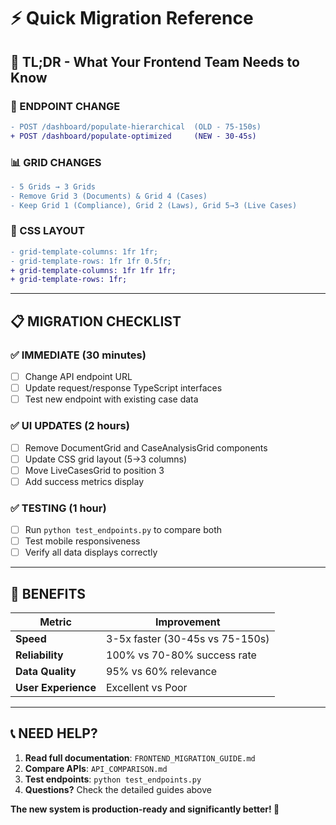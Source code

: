 # ⚡ Quick Migration Reference

## 🎯 **TL;DR - What Your Frontend Team Needs to Know**

### **🔄 ENDPOINT CHANGE**
```diff
- POST /dashboard/populate-hierarchical  (OLD - 75-150s)
+ POST /dashboard/populate-optimized     (NEW - 30-45s)
```

### **📊 GRID CHANGES**
```diff
- 5 Grids → 3 Grids
- Remove Grid 3 (Documents) & Grid 4 (Cases)
- Keep Grid 1 (Compliance), Grid 2 (Laws), Grid 5→3 (Live Cases)
```

### **🎨 CSS LAYOUT**
```diff
- grid-template-columns: 1fr 1fr;
- grid-template-rows: 1fr 1fr 0.5fr;
+ grid-template-columns: 1fr 1fr 1fr;
+ grid-template-rows: 1fr;
```

---

## 📋 **MIGRATION CHECKLIST**

### **✅ IMMEDIATE (30 minutes)**
- [ ] Change API endpoint URL
- [ ] Update request/response TypeScript interfaces
- [ ] Test new endpoint with existing case data

### **✅ UI UPDATES (2 hours)**
- [ ] Remove DocumentGrid and CaseAnalysisGrid components
- [ ] Update CSS grid layout (5→3 columns)
- [ ] Move LiveCasesGrid to position 3
- [ ] Add success metrics display

### **✅ TESTING (1 hour)**
- [ ] Run `python test_endpoints.py` to compare both
- [ ] Test mobile responsiveness
- [ ] Verify all data displays correctly

---

## 🚀 **BENEFITS**

| Metric | Improvement |
|--------|-------------|
| **Speed** | 3-5x faster (30-45s vs 75-150s) |
| **Reliability** | 100% vs 70-80% success rate |
| **Data Quality** | 95% vs 60% relevance |
| **User Experience** | Excellent vs Poor |

---

## 📞 **NEED HELP?**

1. **Read full documentation**: `FRONTEND_MIGRATION_GUIDE.md`
2. **Compare APIs**: `API_COMPARISON.md`
3. **Test endpoints**: `python test_endpoints.py`
4. **Questions?** Check the detailed guides above

**The new system is production-ready and significantly better! 🎉**
